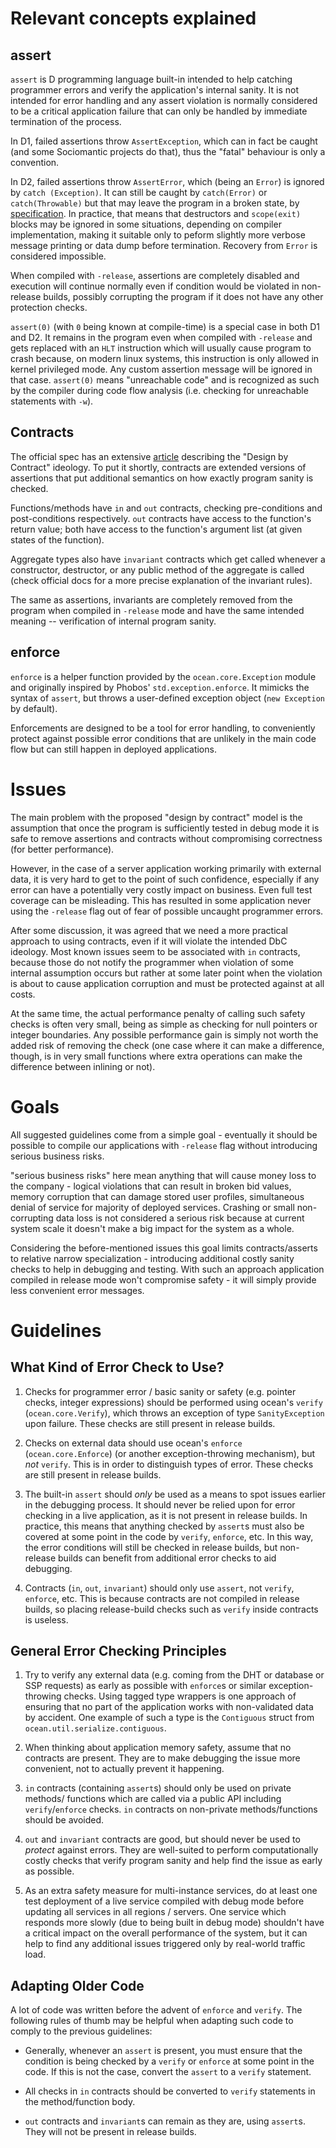Relevant concepts explained
===========================

assert
------

`assert` is D programming language built-in intended to help catching programmer
errors and verify the application's internal sanity. It is not intended for
error handling and any assert violation is normally considered to be a critical
application failure that can only be handled by immediate termination of the
process.

In D1, failed assertions throw `AssertException`, which can in fact be caught
(and some Sociomantic projects do that), thus the "fatal" behaviour is only a
convention.

In D2, failed assertions throw `AssertError`, which (being an `Error`) is
ignored by `catch (Exception)`. It can still be caught by `catch(Error)` or
`catch(Throwable)` but that may leave the program in a broken state, by
[specification](http://dlang.org/expression.html#AssertExpression). In practice,
that means that destructors and `scope(exit)` blocks may be ignored in some
situations, depending on compiler implementation, making it suitable only to
peform slightly more verbose message printing or data dump before termination.
Recovery from `Error` is considered impossible.

When compiled with `-release`, assertions are completely disabled and
execution will continue normally even if condition would be violated in
non-release builds, possibly corrupting the program if it does not have any
other protection checks.

`assert(0)` (with `0` being known at compile-time) is a special case in both D1
and D2.  It remains in the program even when compiled with `-release` and gets
replaced with an `HLT` instruction which will usually cause program to crash
because, on modern linux systems, this instruction is only allowed in kernel
privileged mode. Any custom assertion message will be ignored in that case.
`assert(0)` means "unreachable code" and is recognized as such by the compiler
during code flow analysis (i.e. checking for unreachable statements with `-w`).

Contracts
---------

The official spec has an extensive [article](http://dlang.org/contracts.html)
describing the "Design by Contract" ideology. To put it shortly, contracts are
extended versions of assertions that put additional semantics on how exactly
program sanity is checked.

Functions/methods have `in` and `out` contracts, checking pre-conditions and
post-conditions respectively. `out` contracts have access to the function's
return value; both have access to the function's argument list (at given states
of the function).

Aggregate types also have `invariant` contracts which get called whenever a
constructor, destructor, or any public method of the aggregate is called (check
official docs for a more precise explanation of the invariant rules).

The same as assertions, invariants are completely removed from the program when
compiled in `-release` mode and have the same intended meaning -- verification
of internal program sanity.

enforce
-------

`enforce` is a helper function provided by the `ocean.core.Exception` module and
originally inspired by Phobos' `std.exception.enforce`. It mimicks the syntax of
`assert`, but throws a user-defined exception object (`new Exception` by
default).

Enforcements are designed to be a tool for error handling, to conveniently
protect against possible error conditions that are unlikely in the main code
flow but can still happen in deployed applications.

Issues
======

The main problem with the proposed "design by contract" model is the assumption
that once the program is sufficiently tested in debug mode it is safe to remove
assertions and contracts without compromising correctness (for better
performance).

However, in the case of a server application working primarily with external
data, it is very hard to get to the point of such confidence, especially if any
error can have a potentially very costly impact on business. Even full test
coverage can be misleading. This has resulted in some application never using
the `-release` flag out of fear of possible uncaught programmer errors.

After some discussion, it was agreed that we need a more practical approach to
using contracts, even if it will violate the intended DbC ideology. Most known
issues seem to be associated with `in` contracts, because those do not notify
the programmer when violation of some internal assumption occurs but rather at
some later point when the violation is about to cause application corruption and
must be protected against at all costs.

At the same time, the actual performance penalty of calling such safety checks
is often very small, being as simple as checking for null pointers or integer
boundaries. Any possible performance gain is simply not worth the added risk of
removing the check (one case where it can make a difference, though, is in very
small functions where extra operations can make the difference between inlining
or not).

Goals
=====

All suggested guidelines come from a simple goal - eventually it should be
possible to compile our applications with `-release` flag without introducing
serious business risks.

"serious business risks" here mean anything that will cause money loss to
the company - logical violations that can result in broken bid values,
memory corruption that can damage stored user profiles, simultaneous
denial of service for majority of deployed services. Crashing or
small non-corrupting data loss is not considered a serious risk because
at current system scale it doesn't make a big impact for the system as
a whole.

Considering the before-mentioned issues this goal limits contracts/asserts to
relative narrow specialization - introducing additional costly sanity checks to
help in debugging and testing. With such an approach application compiled in
release mode won't compromise safety - it will simply provide less convenient
error messages.

Guidelines
==========

What Kind of Error Check to Use?
--------------------------------

1. Checks for programmer error / basic sanity or safety (e.g. pointer checks,
integer expressions) should be performed using ocean's `verify`
(`ocean.core.Verify`), which throws an exception of type `SanityException` upon
failure. These checks are still present in release builds.

2. Checks on external data should use ocean's `enforce` (`ocean.core.Enforce`)
(or another exception-throwing mechanism), but _not_ `verify`. This is in order
to distinguish types of error. These checks are still present in release builds.

3. The built-in `assert` should _only_ be used as a means to spot issues earlier
in the debugging process. It should never be relied upon for error checking in
a live application, as it is not present in release builds. In practice, this
means that anything checked by `assert`s must also be covered at some point in
the code by `verify`, `enforce`, etc. In this way, the error conditions will
still be checked in release builds, but non-release builds can benefit from
additional error checks to aid debugging.

4. Contracts (`in`, `out`, `invariant`) should only use `assert`, not `verify`,
`enforce`, etc. This is because contracts are not compiled in release builds, so
placing release-build checks such as `verify` inside contracts is useless.

General Error Checking Principles
---------------------------------

1. Try to verify any external data (e.g. coming from the DHT or database or SSP
requests) as early as possible with `enforce`s or similar exception-throwing
checks. Using tagged type wrappers is one approach of ensuring that no part of
the application works with non-validated data by accident. One example of such a
type is the `Contiguous` struct from `ocean.util.serialize.contiguous`.

2. When thinking about application memory safety, assume that no contracts are
present. They are to make debugging the issue more convenient, not to actually
prevent it happening.

3. `in` contracts (containing `assert`s) should only be used on private methods/
functions which are called via a public API including `verify`/`enforce` checks.
`in` contracts on non-private methods/functions should be avoided.

4. `out` and `invariant` contracts are good, but should never be used to
_protect_ against errors. They are well-suited to perform computationally costly
checks that verify program sanity and help find the issue as early as possible.

5. As an extra safety measure for multi-instance services, do at least one test
deployment of a live service compiled with debug mode before updating all
services in all regions / servers. One service which responds more slowly (due
to being built in debug mode) shouldn't have a critical impact on the overall
performance of the system, but it can help to find any additional issues
triggered only by real-world traffic load.

Adapting Older Code
-------------------

A lot of code was written before the advent of `enforce` and `verify`. The
following rules of thumb may be helpful when adapting such code to comply to the
previous guidelines:

* Generally, whenever an `assert` is present, you must ensure that the condition
is being checked by a `verify` or `enforce` at some point in the code. If this
is not the case, convert the `assert` to a `verify` statement.

* All checks in `in` contracts should be converted to `verify` statements in the
method/function body.

* `out` contracts and `invariant`s can remain as they are, using `assert`s. They
will not be present in release builds.

